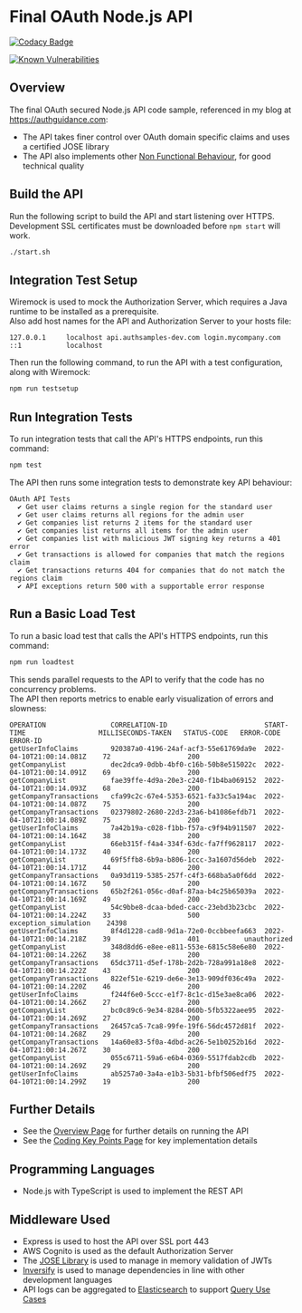 # Final OAuth Node.js API

[![Codacy Badge](https://app.codacy.com/project/badge/Grade/4e685ae1d0ae4d3091e0dccd5b3cd011)](https://www.codacy.com/gh/gary-archer/oauth.apisample.nodejs/dashboard?utm_source=github.com&amp;utm_medium=referral&amp;utm_content=gary-archer/oauth.apisample.nodejs&amp;utm_campaign=Badge_Grade) 

[![Known Vulnerabilities](https://snyk.io/test/github/gary-archer/oauth.apisample.nodejs/badge.svg?targetFile=package.json)](https://snyk.io/test/github/gary-archer/oauth.apisample.nodejs?targetFile=package.json)

## Overview

The final OAuth secured Node.js API code sample, referenced in my blog at https://authguidance.com:

- The API takes finer control over OAuth domain specific claims and uses a certified JOSE library
- The API also implements other [Non Functional Behaviour](https://authguidance.com/2017/10/08/corporate-code-sample-core-behavior/), for good technical quality

## Build the API

Run the following script to build the API and start listening over HTTPS.\
Development SSL certificates must be downloaded before `npm start` will work.

```bash
./start.sh
```

## Integration Test Setup

Wiremock is used to mock the Authorization Server, which requires a Java runtime to be installed as a prerequisite.\
Also add host names for the API and Authorization Server to your hosts file:

```text
127.0.0.1     localhost api.authsamples-dev.com login.mycompany.com
::1           localhost
```

Then run the following command, to run the API with a test configuration, along with Wiremock:

```bash
npm run testsetup
```

## Run Integration Tests

To run integration tests that call the API's HTTPS endpoints, run this command:

```bash
npm test
```

The API then runs some integration tests to demonstrate key API behaviour:

```text
OAuth API Tests
  ✔ Get user claims returns a single region for the standard user
  ✔ Get user claims returns all regions for the admin user
  ✔ Get companies list returns 2 items for the standard user
  ✔ Get companies list returns all items for the admin user
  ✔ Get companies list with malicious JWT signing key returns a 401 error
  ✔ Get transactions is allowed for companies that match the regions claim
  ✔ Get transactions returns 404 for companies that do not match the regions claim
  ✔ API exceptions return 500 with a supportable error response
```

## Run a Basic Load Test

To run a basic load test that calls the API's HTTPS endpoints, run this command:

```bash
npm run loadtest
```

This sends parallel requests to the API to verify that the code has no concurrency problems.\
The API then reports metrics to enable early visualization of errors and slowness:

```text
OPERATION                CORRELATION-ID                        START-TIME                  MILLISECONDS-TAKEN   STATUS-CODE   ERROR-CODE              ERROR-ID    
getUserInfoClaims        920387a0-4196-24af-acf3-55e61769da9e  2022-04-10T21:00:14.081Z    72                   200
getCompanyList           dec2dca9-0dbb-4bf0-c16b-50b8e515022c  2022-04-10T21:00:14.091Z    69                   200
getCompanyList           fae39ffe-4d9a-20e3-c240-f1b4ba069152  2022-04-10T21:00:14.093Z    68                   200
getCompanyTransactions   cfa99c2c-67e4-5353-6521-fa33c5a194ac  2022-04-10T21:00:14.087Z    75                   200
getCompanyTransactions   02379802-2680-22d3-23a6-b41086efdb71  2022-04-10T21:00:14.089Z    75                   200
getUserInfoClaims        7a42b19a-c028-f1bb-f57a-c9f94b911507  2022-04-10T21:00:14.164Z    38                   200
getCompanyList           66eb315f-f4a4-334f-63dc-fa7ff9628117  2022-04-10T21:00:14.173Z    40                   200
getCompanyList           69f5ffb8-6b9a-b806-1ccc-3a1607d56deb  2022-04-10T21:00:14.171Z    44                   200
getCompanyTransactions   0a93d119-5385-257f-c4f3-668ba5a0f6dd  2022-04-10T21:00:14.167Z    50                   200
getCompanyTransactions   65b2f261-056c-d0af-87aa-b4c25b65039a  2022-04-10T21:00:14.169Z    49                   200
getCompanyList           54c9bbe8-dcaa-bded-cacc-23ebd3b23cbc  2022-04-10T21:00:14.224Z    33                   500           exception_simulation    24398
getUserInfoClaims        8f4d1228-cad8-9d1a-72e0-0ccbbeefa663  2022-04-10T21:00:14.218Z    39                   401           unauthorized
getCompanyList           348d8dd6-e8ee-e811-553e-6815c58e6e80  2022-04-10T21:00:14.226Z    38                   200
getCompanyTransactions   65dc3711-d5ef-178b-2d2b-728a991a18e8  2022-04-10T21:00:14.222Z    43                   200
getCompanyTransactions   822ef51e-6219-de6e-3e13-909df036c49a  2022-04-10T21:00:14.220Z    46                   200
getUserInfoClaims        f244f6e0-5ccc-e1f7-8c1c-d15e3ae8ca06  2022-04-10T21:00:14.266Z    27                   200
getCompanyList           bc0c89c6-9e34-8284-060b-5fb5322aee95  2022-04-10T21:00:14.269Z    27                   200
getCompanyTransactions   26457ca5-7ca8-99fe-19f6-56dc4572d81f  2022-04-10T21:00:14.268Z    29                   200
getCompanyTransactions   14a60e83-5f0a-4dbd-ac26-5e1b0252b16d  2022-04-10T21:00:14.267Z    30                   200
getCompanyList           055c6711-59a6-e6b4-0369-5517fdab2cdb  2022-04-10T21:00:14.269Z    29                   200
getUserInfoClaims        ab5257a0-3a4a-e1b3-5b31-bfbf506edf75  2022-04-10T21:00:14.299Z    19                   200
```

## Further Details

* See the [Overview Page](https://authguidance.com/2017/10/27/api-architecture-node) for further details on running the API
* See the [Coding Key Points Page](https://authguidance.com/2017/10/27/final-nodeapi-coding-key-points/) for key implementation details

## Programming Languages

* Node.js with TypeScript is used to implement the REST API

## Middleware Used

* Express is used to host the API over SSL port 443
* AWS Cognito is used as the default Authorization Server
* The [JOSE Library](https://github.com/panva/jose) is used to manage in memory validation of JWTs
* [Inversify](http://inversify.io) is used to manage dependencies in line with other development languages
* API logs can be aggregated to [Elasticsearch](https://authguidance.com/2019/07/19/log-aggregation-setup/) to support [Query Use Cases](https://authguidance.com/2019/08/02/intelligent-api-platform-analysis/)
